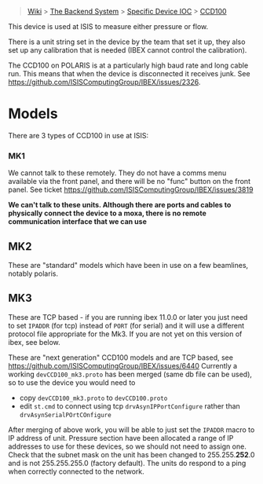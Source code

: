 > [Wiki](Home) > [The Backend System](The-Backend-System) > [Specific Device IOC](Specific-Device-IOC) > [CCD100](CCD100)

This device is used at ISIS to measure either pressure or flow.

There is a unit string set in the device by the team that set it up, they also set up any calibration that is needed (IBEX cannot control the calibration).

The CCD100 on POLARIS is at a particularly high baud rate and long cable run. This means that when the device is disconnected it receives junk. See https://github.com/ISISComputingGroup/IBEX/issues/2326.


# Models

There are 3 types of CCD100 in use at ISIS:

### MK1

We cannot talk to these remotely. They do not have a comms menu available via the front panel, and there will be no "func" button on the front panel. See ticket https://github.com/ISISComputingGroup/IBEX/issues/3819

**We can't talk to these units. Although there are ports and cables to physically connect the device to a moxa, there is no remote communication interface that we can use**

## MK2

These are "standard" models which have been in use on a few beamlines, notably polaris.

## MK3

These are TCP based - if you are running ibex 11.0.0 or later you just need to set `IPADDR` (for tcp) instead of `PORT` (for serial) and it will use a different protocol file appropriate for the Mk3. If you are not yet on this version of ibex, see below.

These are "next generation" CCD100 models and are TCP based, see https://github.com/ISISComputingGroup/IBEX/issues/6440 Currently a working `devCCD100_mk3.proto` has been merged (same db file can be used), so to use the device you would need to
* copy `devCCD100_mk3.proto` to `devCCD100.proto`
* edit `st.cmd` to connect using tcp `drvAsynIPPortConfigure`  rather than `drvAsynSerialPOrtCOnfigure`

After merging of above work, you will be able to just set the `IPADDR` macro to IP address of unit. Pressure section have been allocated a range of IP addresses to use for these devices, so we should not need to assign one. Check that the subnet mask on the unit has been changed to 255.255.**252**.0 and is not 255.255.255.0 (factory default). The units do respond to a ping when correctly connected to the network.